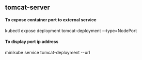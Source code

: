 ## tomcat-server

#### To expose container port to external service

kubectl expose deployment tomcat-deployment --type=NodePort

#### To display port ip address

minikube service tomcat-deployment --url

